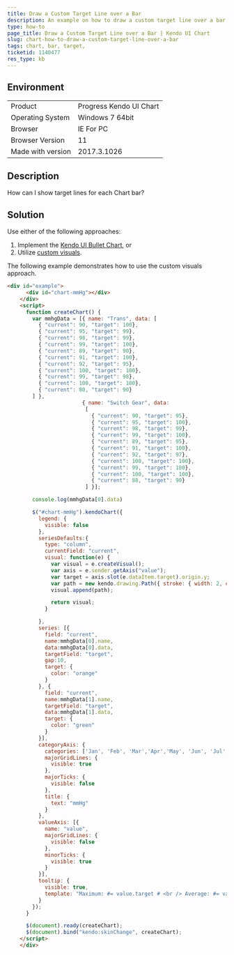 ```yaml
---
title: Draw a Custom Target Line over a Bar
description: An example on how to draw a custom target line over a bar in the Kendo UI Chart.
type: how-to
page_title: Draw a Custom Target Line over a Bar | Kendo UI Chart
slug: chart-how-to-draw-a-custom-target-line-over-a-bar
tags: chart, bar, target,
ticketid: 1140477
res_type: kb
---
```


## Environment

<table>
 <tr>
  <td>Product</td>
  <td>Progress Kendo UI Chart</td>
 </tr>
 <tr>
  <td>Operating System</td>
  <td>Windows 7 64bit</td>
 </tr>
 <tr>
  <td>Browser</td>
  <td>IE For PC</td>
 </tr>
 <tr>
  <td>Browser Version</td>
  <td>11</td>
 </tr> <tr>
  <td>Made with version</td>
  <td>2017.3.1026</td>
 </tr>
</table>


## Description

How can I show target lines for each Chart bar?

## Solution

Use either of the following approaches:
1. Implement the [Kendo UI Bullet Chart](http://demos.telerik.com/kendo-ui/bullet-charts/index), or
1. Utilize [custom visuals](https://docs.telerik.com/kendo-ui/api/javascript/dataviz/ui/chart/configuration/seriesdefaults.visual).

The following example demonstrates how to use the custom visuals approach.

```html
<div id="example">
      <div id="chart-mmHg"></div>
    </div>
    <script>
      function createChart() {
        var mmhgData = [{ name: "Trans", data: [
          { "current": 90, "target": 100},
          { "current": 95, "target": 99},
          { "current": 98, "target": 99},
          { "current": 99, "target": 100},
          { "current": 89, "target": 90},
          { "current": 91, "target": 100},
          { "current": 92, "target": 95},
          { "current": 100, "target": 100},
          { "current": 99, "target": 98},
          { "current": 100, "target": 100},
          { "current": 80, "target": 90}
        ] },
                        { name: "Switch Gear", data:
                         [
                           { "current": 90, "target": 95},
                           { "current": 95, "target": 100},
                           { "current": 98, "target": 99},
                           { "current": 99, "target": 100},
                           { "current": 89, "target": 95},
                           { "current": 91, "target": 100},
                           { "current": 92, "target": 97},
                           { "current": 100, "target": 100},
                           { "current": 99, "target": 100},
                           { "current": 100, "target": 100},
                           { "current": 88, "target": 90}
                         ] }];

        console.log(mmhgData[0].data)

        $("#chart-mmHg").kendoChart({
          legend: {
            visible: false
          },
          seriesDefaults:{
            type: "column",
            currentField: "current",
            visual: function(e) {
              var visual = e.createVisual();
              var axis = e.sender.getAxis("value");
              var target = axis.slot(e.dataItem.target).origin.y;
              var path = new kendo.drawing.Path({ stroke: { width: 2, color: e.options.target.color } }).moveTo(e.rect.origin.x, target).lineTo(e.rect.topRight().x, target);
              visual.append(path);

              return visual;
            }

          },
          series: [{
            field: "current",
            name:mmhgData[0].name,
            data:mmhgData[0].data,
            targetField: "target",
            gap:10,
            target: {
              color: "orange"
            }
          }, {
            field: "current",
            name:mmhgData[1].name,
            targetField: "target",
            data:mmhgData[1].data,
            target: {
              color: "green"
            }
          }],
          categoryAxis: {
            categories: ['Jan', 'Feb', 'Mar','Apr','May', 'Jun', 'Jul', 'Aug', 'Sep', 'Oct', 'Nov', 'Dec'],
            majorGridLines: {
              visible: true
            },
            majorTicks: {
              visible: false
            },
            title: {
              text: "mmHg"
            }
          },
          valueAxis: [{
            name: "value",
            majorGridLines: {
              visible: false
            },
            minorTicks: {
              visible: true
            }
          }],
          tooltip: {
            visible: true,
            template: "Maximum: #= value.target # <br /> Average: #= value.current #"
          }
        });
      }

      $(document).ready(createChart);
      $(document).bind("kendo:skinChange", createChart);
    </script>
    </div>
```
